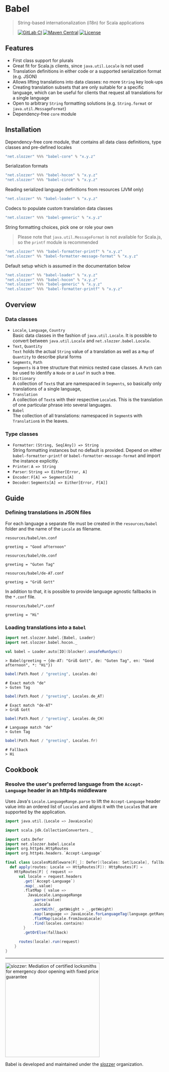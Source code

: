 # Babel

> String-based internationalization (i18n) for Scala applications
> 
> [![GitLab CI](https://gitlab.com/slozzer/babel/badges/master/pipeline.svg?style=flat-square)](https://gitlab.com/slozzer/babel/pipelines)
[![Maven Central](https://img.shields.io/maven-central/v/net.slozzer/babel-core_2.13.svg?style=flat-square)](https://search.maven.org/search?q=g:net.slozzer%20AND%20a:babel-*)
[![License](https://img.shields.io/github/license/slozzer/babel?style=flat-square)](LICENSE)

## Features

- First class support for plurals
- Great fit for Scala.js clients, since `java.util.Locale` is not used
- Translation definitions in either code or a supported serialization format (e.g. JSON)
- Allows lifting translations into data classes: no more `String` key look-ups
- Creating translation subsets that are only suitable for a specific language, which can be useful for clients that request all translations for a single language 
- Open to arbitrary `String` formatting solutions (e.g. `String.format` or `java.util.MessageFormat`)
- Dependency-free `core` module

## Installation

Dependency-free core module, that contains all data class definitions, type classes and pre-defined locales

```scala
"net.slozzer" %%% "babel-core" % "x.y.z" 
```
Serialization formats

```scala
"net.slozzer" %%% "babel-hocon" % "x.y.z"
"net.slozzer" %%% "babel-circe" % "x.y.z"
```

Reading serialized language definitions from resources (JVM only)

```scala
"net.slozzer" %% "babel-loader" % "x.y.z"
```

Codecs to populate custom translation data classes

```scala
"net.slozzer" %%% "babel-generic" % "x.y.z"
```

String formatting choices, pick one or role your own

> Please note that `java.util.MessageFormat` is not available for Scala.js, so the `printf` module is recommended

```scala
"net.slozzer" %%% "babel-formatter-printf" % "x.y.z"
"net.slozzer" %% "babel-formatter-message-format" % "x.y.z"
```

Default setup which is assumed in the documentation below

```scala
"net.slozzer" %% "babel-loader" % "x.y.z"
"net.slozzer" %%% "babel-hocon" % "x.y.z"
"net.slozzer" %%% "babel-generic" % "x.y.z"
"net.slozzer" %%% "babel-formatter-printf" % "x.y.z"
```

## Overview

### Data classes

- `Locale`, `Language`, `Country`  
Basic data classes in the fashion of `java.util.Locale`. It is possible to convert between `java.util.Locale` and `net.slozzer.babel.Locale`.
- `Text`, `Quantity`  
`Text` holds the actual `String` value of a translation as well as a `Map` of `Quantity` to describe plural forms
- `Segments`, `Path`  
`Segments` is a tree structure that mimics nested case classes. A `Path` can be used to identify a `Node` or a `Leaf` in such a tree.
- `Dictionary`  
A collection of `Text`s that are namespaced in `Segments`, so basically only translations of a single language,
- `Translation`  
A collection of `Text`s with their respective `Locale`s. This is the translation of one particular phrase into several languages.
- `Babel`  
The collection of all translations: namespaced in `Segment`s with `Translation`s in the leaves.

### Type classes

- `Formatter`: `(String, Seq[Any]) => String`  
String formatting instances but no default is provided. Depend on either `babel-formatter-printf` or `babel-formatter-message-format` and import the instance explicitly.
- `Printer`: `A => String`
- `Parser`: `String => Either[Error, A]`  
- `Encoder`: `F[A] => Segments[A]`  
- `Decoder`: `Segments[A] => Either[Error, F[A]]`  

## Guide

### Defining translations in JSON files

For each language a separate file must be created in the `resources/babel` folder and the name of the `Locale` as filename.

`resources/babel/en.conf`

```hocon
greeting = "Good afternoon"
```

`resources/babel/de.conf`

```hocon
greeting = "Guten Tag"
```

`resources/babel/de-AT.conf`

```hocon
greeting = "Grüß Gott"
```

In addition to that, it is possible to provide language agnostic fallbacks in the  `*.conf` file.

`resources/babel/*.conf`

```hocon
greeting = "Hi"
```

### Loading translations into a `Babel`

```scala
import net.slozzer.babel.{Babel, Loader}
import net.slozzer.babel.hocon._

val babel = Loader.auto[IO](blocker).unsafeRunSync()
```

```
> Babel(greeting ➞ {de-AT: "Grüß Gott", de: "Guten Tag", en: "Good afternoon", *: "Hi"})
```

```scala
babel(Path.Root / "greeting", Locales.de)
```

```shell
# Exact match "de"
> Guten Tag
```

```scala
babel(Path.Root / "greeting", Locales.de_AT)
```

```shell
# Exact match "de-AT"
> Grüß Gott
```

```scala
babel(Path.Root / "greeting", Locales.de_CH)
```

```shell
# Language match "de"
> Guten Tag
```

```scala
babel(Path.Root / "greeting", Locales.fr)
```

```shell
# Fallback
> Hi
```

## Cookbook

### Resolve the user's preferred language from the `Accept-Language` header in an http4s middleware

Uses Java's `Locale.LanguageRange.parse` to lift the `Accept-Language` header value into an ordered list of `Locale`s and aligns it with the `Locale`s that are supported by the application.

```scala
import java.util.{Locale => JavaLocale}

import scala.jdk.CollectionConverters._

import cats.Defer
import net.slozzer.babel.Locale
import org.http4s.HttpRoutes
import org.http4s.headers.`Accept-Language`

final class LocalesMiddleware[F[_]: Defer](locales: Set[Locale], fallback: Locale) {
  def apply(routes: Locale => HttpRoutes[F]): HttpRoutes[F] =
    HttpRoutes[F] { request =>
      val locale = request.headers
        .get(`Accept-Language`)
        .map(_.value)
        .flatMap { value =>
          JavaLocale.LanguageRange
            .parse(value)
            .asScala
            .sortWith(_.getWeight > _.getWeight)
            .map(language => JavaLocale.forLanguageTag(language.getRange))
            .flatMap(Locale.fromJavaLocale)
            .find(locales.contains)
        }
        .getOrElse(fallback)

      routes(locale).run(request)
    }
}
```

<hr />

<a href="https://slozzer.net/">
  <img src="https://i.imgur.com/zJlOKhO.png" width="300" alt="slozzer: Mediation of certified locksmiths for emergency door opening with fixed price guarantee" />
</a>

Babel is developed and maintained under the [slozzer](https://slozzer.net/) organization.